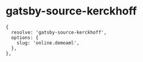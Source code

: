 # gatsby-source-kerckhoff

```
{
  resolve: 'gatsby-source-kerckhoff',
  options: {
    slug: 'online.demoaml',
  },
},
```
